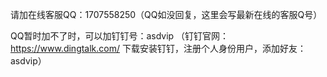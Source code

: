 请加在线客服QQ：1707558250（QQ如没回复，这里会写最新在线的客服Q号）

QQ暂时加不了时，可以加钉钉号：asdvip （钉钉官网：https://www.dingtalk.com/  下载安装钉钉，注册个人身份用户，添加好友：asdvip）
